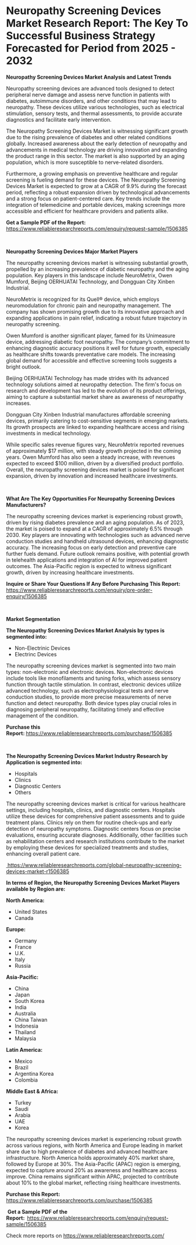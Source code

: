 <p><h1>Neuropathy Screening Devices Market Research Report: The Key To Successful Business Strategy Forecasted for Period from 2025 - 2032</h1></p><p><strong>Neuropathy Screening Devices Market Analysis and Latest Trends</strong></p>
<p><p>Neuropathy screening devices are advanced tools designed to detect peripheral nerve damage and assess nerve function in patients with diabetes, autoimmune disorders, and other conditions that may lead to neuropathy. These devices utilize various technologies, such as electrical stimulation, sensory tests, and thermal assessments, to provide accurate diagnostics and facilitate early intervention.</p><p>The Neuropathy Screening Devices Market is witnessing significant growth due to the rising prevalence of diabetes and other related conditions globally. Increased awareness about the early detection of neuropathy and advancements in medical technology are driving innovation and expanding the product range in this sector. The market is also supported by an aging population, which is more susceptible to nerve-related disorders.</p><p>Furthermore, a growing emphasis on preventive healthcare and regular screening is fueling demand for these devices. The Neuropathy Screening Devices Market is expected to grow at a CAGR of 9.9% during the forecast period, reflecting a robust expansion driven by technological advancements and a strong focus on patient-centered care. Key trends include the integration of telemedicine and portable devices, making screenings more accessible and efficient for healthcare providers and patients alike.</p></p>
<p><strong>Get a Sample PDF of the Report:&nbsp;</strong> <a href="https://www.reliableresearchreports.com/enquiry/request-sample/1506385?utm_campaign=2743&utm_medium=2&utm_source=Github&utm_content=ia&utm_term=23032025&utm_id=neuropathy-screening-devices">https://www.reliableresearchreports.com/enquiry/request-sample/1506385</a></p>
<p>&nbsp;</p>
<p><strong>Neuropathy Screening Devices Major Market Players</strong></p>
<p><p>The neuropathy screening devices market is witnessing substantial growth, propelled by an increasing prevalence of diabetic neuropathy and the aging population. Key players in this landscape include NeuroMetrix, Owen Mumford, Beijing OERHUATAI Technology, and Dongguan City Xinben Industrial.</p><p>NeuroMetrix is recognized for its Quell® device, which employs neuromodulation for chronic pain and neuropathy management. The company has shown promising growth due to its innovative approach and expanding applications in pain relief, indicating a robust future trajectory in neuropathy screening.</p><p>Owen Mumford is another significant player, famed for its Unimeasure device, addressing diabetic foot neuropathy. The company’s commitment to enhancing diagnostic accuracy positions it well for future growth, especially as healthcare shifts towards preventative care models. The increasing global demand for accessible and effective screening tools suggests a bright outlook.</p><p>Beijing OERHUATAI Technology has made strides with its advanced technology solutions aimed at neuropathy detection. The firm's focus on research and development has led to the evolution of its product offerings, aiming to capture a substantial market share as awareness of neuropathy increases.</p><p>Dongguan City Xinben Industrial manufactures affordable screening devices, primarily catering to cost-sensitive segments in emerging markets. Its growth prospects are linked to expanding healthcare access and rising investments in medical technology.</p><p>While specific sales revenue figures vary, NeuroMetrix reported revenues of approximately $17 million, with steady growth projected in the coming years. Owen Mumford has also seen a steady increase, with revenues expected to exceed $100 million, driven by a diversified product portfolio. Overall, the neuropathy screening devices market is poised for significant expansion, driven by innovation and increased healthcare investments.</p></p>
<p>&nbsp;</p>
<p><strong>What Are The Key Opportunities For Neuropathy Screening Devices Manufacturers?</strong></p>
<p><p>The neuropathy screening devices market is experiencing robust growth, driven by rising diabetes prevalence and an aging population. As of 2023, the market is poised to expand at a CAGR of approximately 6.5% through 2030. Key players are innovating with technologies such as advanced nerve conduction studies and handheld ultrasound devices, enhancing diagnostic accuracy. The increasing focus on early detection and preventive care further fuels demand. Future outlook remains positive, with potential growth in telehealth applications and integration of AI for improved patient outcomes. The Asia-Pacific region is expected to witness significant growth, driven by increasing healthcare investments.</p></p>
<p><strong>Inquire or Share Your Questions If Any Before Purchasing This Report:</strong> <a href="https://www.reliableresearchreports.com/enquiry/pre-order-enquiry/1506385?utm_campaign=2743&utm_medium=2&utm_source=Github&utm_content=ia&utm_term=23032025&utm_id=neuropathy-screening-devices">https://www.reliableresearchreports.com/enquiry/pre-order-enquiry/1506385</a></p>
<p>&nbsp;</p>
<p><strong>Market Segmentation</strong></p>
<p><strong>The Neuropathy Screening Devices Market Analysis by types is segmented into:</strong></p>
<p><ul><li>Non-Electrinic Devices</li><li>Electrinc Devices</li></ul></p>
<p><p>The neuropathy screening devices market is segmented into two main types: non-electronic and electronic devices. Non-electronic devices include tools like monofilaments and tuning forks, which assess sensory function through tactile stimulation. In contrast, electronic devices utilize advanced technology, such as electrophysiological tests and nerve conduction studies, to provide more precise measurements of nerve function and detect neuropathy. Both device types play crucial roles in diagnosing peripheral neuropathy, facilitating timely and effective management of the condition.</p></p>
<p><strong>Purchase this Report:&nbsp;</strong><a href="https://www.reliableresearchreports.com/purchase/1506385?utm_campaign=2743&utm_medium=2&utm_source=Github&utm_content=ia&utm_term=23032025&utm_id=neuropathy-screening-devices">https://www.reliableresearchreports.com/purchase/1506385</a></p>
<p>&nbsp;</p>
<p><strong>The Neuropathy Screening Devices Market Industry Research by Application is segmented into:</strong></p>
<p><ul><li>Hospitals</li><li>Clinics</li><li>Diagnostic Centers</li><li>Others</li></ul></p>
<p><p>The neuropathy screening devices market is critical for various healthcare settings, including hospitals, clinics, and diagnostic centers. Hospitals utilize these devices for comprehensive patient assessments and to guide treatment plans. Clinics rely on them for routine check-ups and early detection of neuropathy symptoms. Diagnostic centers focus on precise evaluations, ensuring accurate diagnoses. Additionally, other facilities such as rehabilitation centers and research institutions contribute to the market by employing these devices for specialized treatments and studies, enhancing overall patient care.</p></p>
<p><a href="https://www.reliableresearchreports.com/global-neuropathy-screening-devices-market-r1506385?utm_campaign=2743&utm_medium=2&utm_source=Github&utm_content=ia&utm_term=23032025&utm_id=neuropathy-screening-devices">&nbsp;https://www.reliableresearchreports.com/global-neuropathy-screening-devices-market-r1506385</a></p>
<p><strong>In terms of Region, the Neuropathy Screening Devices Market Players available by Region are:</strong></p>
<p>
    <p> <strong> North America: </strong>
        <ul>
            <li>United States</li>
            <li>Canada</li>
        </ul>
        </p> 
    <p> <strong> Europe: </strong>
        <ul>
            <li>Germany</li>
            <li>France</li>
            <li>U.K.</li>
            <li>Italy</li>
            <li>Russia</li>
        </ul>
        </p> 
    <p> <strong> Asia-Pacific: </strong>
        <ul>
            <li>China</li>
            <li>Japan</li>
            <li>South Korea</li>
            <li>India</li>
            <li>Australia</li>
            <li>China Taiwan</li>
            <li>Indonesia</li>
            <li>Thailand</li>
            <li>Malaysia</li>
        </ul>
        </p> 
    <p> <strong> Latin America: </strong>
        <ul>
            <li>Mexico</li>
            <li>Brazil</li>
            <li>Argentina Korea</li>
            <li>Colombia</li>
        </ul>
        </p> 
    <p> <strong> Middle East & Africa: </strong>
        <ul>
            <li>Turkey</li>
            <li>Saudi</li>
            <li>Arabia</li>
            <li>UAE</li>
            <li>Korea</li>
        </ul>
    </p>
    </p>
<p><p>The neuropathy screening devices market is experiencing robust growth across various regions, with North America and Europe leading in market share due to high prevalence of diabetes and advanced healthcare infrastructure. North America holds approximately 40% market share, followed by Europe at 30%. The Asia-Pacific (APAC) region is emerging, expected to capture around 20% as awareness and healthcare access improve. China remains significant within APAC, projected to contribute about 10% to the global market, reflecting rising healthcare investments.</p></p>
<p><strong>Purchase this Report: </strong><a href="https://www.reliableresearchreports.com/purchase/1506385?utm_campaign=2743&utm_medium=2&utm_source=Github&utm_content=ia&utm_term=23032025&utm_id=neuropathy-screening-devices">https://www.reliableresearchreports.com/purchase/1506385</a></p>
<p>&nbsp;<strong>Get a Sample PDF of the Report:&nbsp;&nbsp;</strong><a href="https://www.reliableresearchreports.com/enquiry/request-sample/1506385?utm_campaign=2743&utm_medium=2&utm_source=Github&utm_content=ia&utm_term=23032025&utm_id=neuropathy-screening-devices">https://www.reliableresearchreports.com/enquiry/request-sample/1506385</a></p>
<p><strong></strong></p>
<p>Check more reports on <a href="https://www.reliableresearchreports.com/?utm_campaign=2743&utm_medium=2&utm_source=Github&utm_content=ia&utm_term=23032025&utm_id=neuropathy-screening-devices">https://www.reliableresearchreports.com/</a></p>